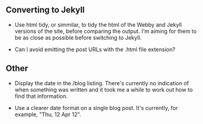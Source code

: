 ## Converting to Jekyll

* Use html tidy, or simmilar, to tidy the html of the Webby and Jekyll versions of the site, before comparing the output. I'm aiming for them to be as close as possible before switching to Jekyll.

* Can I avoid emitting the post URLs with the .html file extension?

## Other

* Display the date in the /blog listing. There's currently no indication of when something was written and it took me a while to work out how to find that information.

* Use a clearer date format on a single blog post. It's currently, for example, "Thu, 12 Apr 12".
